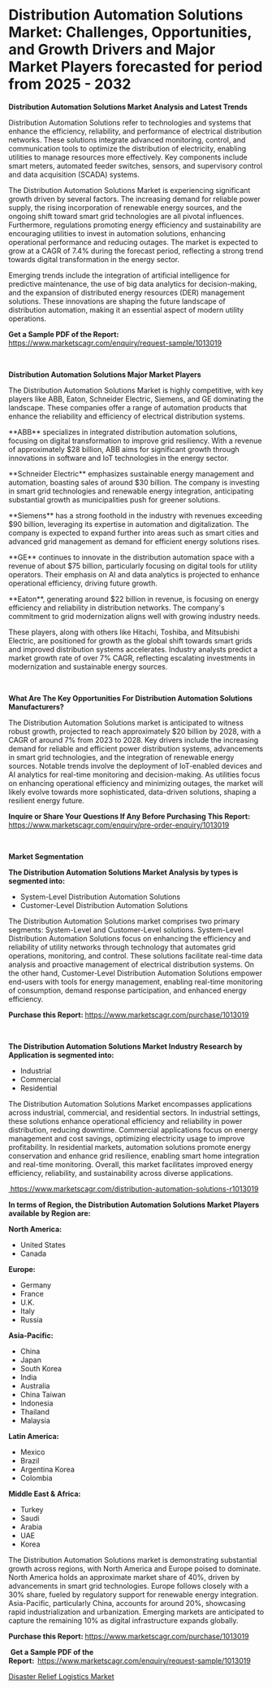 <p><h1>Distribution Automation Solutions Market: Challenges, Opportunities, and Growth Drivers and Major Market Players forecasted for period from 2025 - 2032</h1></p><p><strong>Distribution Automation Solutions Market Analysis and Latest Trends</strong></p>
<p><p>Distribution Automation Solutions refer to technologies and systems that enhance the efficiency, reliability, and performance of electrical distribution networks. These solutions integrate advanced monitoring, control, and communication tools to optimize the distribution of electricity, enabling utilities to manage resources more effectively. Key components include smart meters, automated feeder switches, sensors, and supervisory control and data acquisition (SCADA) systems.</p><p>The Distribution Automation Solutions Market is experiencing significant growth driven by several factors. The increasing demand for reliable power supply, the rising incorporation of renewable energy sources, and the ongoing shift toward smart grid technologies are all pivotal influences. Furthermore, regulations promoting energy efficiency and sustainability are encouraging utilities to invest in automation solutions, enhancing operational performance and reducing outages. The market is expected to grow at a CAGR of 7.4% during the forecast period, reflecting a strong trend towards digital transformation in the energy sector. </p><p>Emerging trends include the integration of artificial intelligence for predictive maintenance, the use of big data analytics for decision-making, and the expansion of distributed energy resources (DER) management solutions. These innovations are shaping the future landscape of distribution automation, making it an essential aspect of modern utility operations.</p></p>
<p><strong>Get a Sample PDF of the Report:&nbsp;</strong> <a href="https://www.marketscagr.com/enquiry/request-sample/1013019?utm_campaign=2010&utm_medium=2&utm_source=Github&utm_content=ia&utm_term=06032025&utm_id=distribution-automation-solutions">https://www.marketscagr.com/enquiry/request-sample/1013019</a></p>
<p>&nbsp;</p>
<p><strong>Distribution Automation Solutions Major Market Players</strong></p>
<p><p>The Distribution Automation Solutions Market is highly competitive, with key players like ABB, Eaton, Schneider Electric, Siemens, and GE dominating the landscape. These companies offer a range of automation products that enhance the reliability and efficiency of electrical distribution systems.</p><p>**ABB** specializes in integrated distribution automation solutions, focusing on digital transformation to improve grid resiliency. With a revenue of approximately $28 billion, ABB aims for significant growth through innovations in software and IoT technologies in the energy sector.</p><p>**Schneider Electric** emphasizes sustainable energy management and automation, boasting sales of around $30 billion. The company is investing in smart grid technologies and renewable energy integration, anticipating substantial growth as municipalities push for greener solutions.</p><p>**Siemens** has a strong foothold in the industry with revenues exceeding $90 billion, leveraging its expertise in automation and digitalization. The company is expected to expand further into areas such as smart cities and advanced grid management as demand for efficient energy solutions rises.</p><p>**GE** continues to innovate in the distribution automation space with a revenue of about $75 billion, particularly focusing on digital tools for utility operators. Their emphasis on AI and data analytics is projected to enhance operational efficiency, driving future growth.</p><p>**Eaton**, generating around $22 billion in revenue, is focusing on energy efficiency and reliability in distribution networks. The company's commitment to grid modernization aligns well with growing industry needs.</p><p>These players, along with others like Hitachi, Toshiba, and Mitsubishi Electric, are positioned for growth as the global shift towards smart grids and improved distribution systems accelerates. Industry analysts predict a market growth rate of over 7% CAGR, reflecting escalating investments in modernization and sustainable energy sources.</p></p>
<p>&nbsp;</p>
<p><strong>What Are The Key Opportunities For Distribution Automation Solutions Manufacturers?</strong></p>
<p><p>The Distribution Automation Solutions market is anticipated to witness robust growth, projected to reach approximately $20 billion by 2028, with a CAGR of around 7% from 2023 to 2028. Key drivers include the increasing demand for reliable and efficient power distribution systems, advancements in smart grid technologies, and the integration of renewable energy sources. Notable trends involve the deployment of IoT-enabled devices and AI analytics for real-time monitoring and decision-making. As utilities focus on enhancing operational efficiency and minimizing outages, the market will likely evolve towards more sophisticated, data-driven solutions, shaping a resilient energy future.</p></p>
<p><strong>Inquire or Share Your Questions If Any Before Purchasing This Report:</strong> <a href="https://www.marketscagr.com/enquiry/pre-order-enquiry/1013019?utm_campaign=2010&utm_medium=2&utm_source=Github&utm_content=ia&utm_term=06032025&utm_id=distribution-automation-solutions">https://www.marketscagr.com/enquiry/pre-order-enquiry/1013019</a></p>
<p>&nbsp;</p>
<p><strong>Market Segmentation</strong></p>
<p><strong>The Distribution Automation Solutions Market Analysis by types is segmented into:</strong></p>
<p><ul><li>System-Level Distribution Automation Solutions</li><li>Customer-Level Distribution Automation Solutions</li></ul></p>
<p><p>The Distribution Automation Solutions market comprises two primary segments: System-Level and Customer-Level solutions. System-Level Distribution Automation Solutions focus on enhancing the efficiency and reliability of utility networks through technology that automates grid operations, monitoring, and control. These solutions facilitate real-time data analysis and proactive management of electrical distribution systems. On the other hand, Customer-Level Distribution Automation Solutions empower end-users with tools for energy management, enabling real-time monitoring of consumption, demand response participation, and enhanced energy efficiency.</p></p>
<p><strong>Purchase this Report:&nbsp;</strong><a href="https://www.marketscagr.com/purchase/1013019?utm_campaign=2010&utm_medium=2&utm_source=Github&utm_content=ia&utm_term=06032025&utm_id=distribution-automation-solutions">https://www.marketscagr.com/purchase/1013019</a></p>
<p>&nbsp;</p>
<p><strong>The Distribution Automation Solutions Market Industry Research by Application is segmented into:</strong></p>
<p><ul><li>Industrial</li><li>Commercial</li><li>Residential</li></ul></p>
<p><p>The Distribution Automation Solutions Market encompasses applications across industrial, commercial, and residential sectors. In industrial settings, these solutions enhance operational efficiency and reliability in power distribution, reducing downtime. Commercial applications focus on energy management and cost savings, optimizing electricity usage to improve profitability. In residential markets, automation solutions promote energy conservation and enhance grid resilience, enabling smart home integration and real-time monitoring. Overall, this market facilitates improved energy efficiency, reliability, and sustainability across diverse applications.</p></p>
<p><a href="https://www.marketscagr.com/distribution-automation-solutions-r1013019?utm_campaign=2010&utm_medium=2&utm_source=Github&utm_content=ia&utm_term=06032025&utm_id=distribution-automation-solutions">&nbsp;https://www.marketscagr.com/distribution-automation-solutions-r1013019</a></p>
<p><strong>In terms of Region, the Distribution Automation Solutions Market Players available by Region are:</strong></p>
<p>
    <p> <strong> North America: </strong>
        <ul>
            <li>United States</li>
            <li>Canada</li>
        </ul>
        </p> 
    <p> <strong> Europe: </strong>
        <ul>
            <li>Germany</li>
            <li>France</li>
            <li>U.K.</li>
            <li>Italy</li>
            <li>Russia</li>
        </ul>
        </p> 
    <p> <strong> Asia-Pacific: </strong>
        <ul>
            <li>China</li>
            <li>Japan</li>
            <li>South Korea</li>
            <li>India</li>
            <li>Australia</li>
            <li>China Taiwan</li>
            <li>Indonesia</li>
            <li>Thailand</li>
            <li>Malaysia</li>
        </ul>
        </p> 
    <p> <strong> Latin America: </strong>
        <ul>
            <li>Mexico</li>
            <li>Brazil</li>
            <li>Argentina Korea</li>
            <li>Colombia</li>
        </ul>
        </p> 
    <p> <strong> Middle East & Africa: </strong>
        <ul>
            <li>Turkey</li>
            <li>Saudi</li>
            <li>Arabia</li>
            <li>UAE</li>
            <li>Korea</li>
        </ul>
    </p>
    </p>
<p><p>The Distribution Automation Solutions market is demonstrating substantial growth across regions, with North America and Europe poised to dominate. North America holds an approximate market share of 40%, driven by advancements in smart grid technologies. Europe follows closely with a 30% share, fueled by regulatory support for renewable energy integration. Asia-Pacific, particularly China, accounts for around 20%, showcasing rapid industrialization and urbanization. Emerging markets are anticipated to capture the remaining 10% as digital infrastructure expands globally.</p></p>
<p><strong>Purchase this Report: </strong><a href="https://www.marketscagr.com/purchase/1013019?utm_campaign=2010&utm_medium=2&utm_source=Github&utm_content=ia&utm_term=06032025&utm_id=distribution-automation-solutions">https://www.marketscagr.com/purchase/1013019</a></p>
<p>&nbsp;<strong>Get a Sample PDF of the Report:&nbsp;&nbsp;</strong><a href="https://www.marketscagr.com/enquiry/request-sample/1013019?utm_campaign=2010&utm_medium=2&utm_source=Github&utm_content=ia&utm_term=06032025&utm_id=distribution-automation-solutions">https://www.marketscagr.com/enquiry/request-sample/1013019</a></p>
<p><strong></strong></p>
<p><p><a href="https://github.com/BryceTownsendr/Market-Research-Report-List-7/blob/main/disaster-relief-logistics-market.md?utm_campaign=2010&utm_medium=2&utm_source=Github&utm_content=ia&utm_term=06032025&utm_id=distribution-automation-solutions">Disaster Relief Logistics Market</a></p></p>